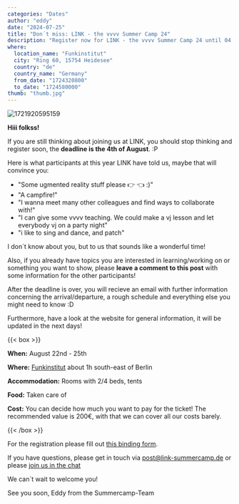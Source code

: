 ```yaml
---
categories: "Dates"
author: "eddy"
date: "2024-07-25"
title: "Don´t miss: LINK - the vvvv Summer Camp 24"
description: "Register now for LINK - the vvvv Summer Camp 24 until 04 August"
where:
  location_name: "Funkinstitut"
  city: "Ring 60, 15754 Heidesee"
  country: "de"
  country_name: "Germany"
  from_date: "1724320800"
  to_date: "1724580000"
thumb: "thumb.jpg"
---
```

![1721920595159](image/index/1721920595159.png)

**Hiii folkss!**

If you are still thinking about joining us at LINK, you should stop thinking and register soon, the **deadline is the 4th of August**. :P

Here is what participants at this year LINK have told us, maybe that will convince you:

- "Some ugmented reality stuff please 👉 👈 :)"
- "A campfire!"
- "I wanna meet many other colleagues and find ways to collaborate with!"
- "I can give some vvvv teaching. We could make a vj lesson and let everybody vj on a party night"
- "i like to sing and dance, and patch"

I don´t know about you, but to us that sounds like a wonderful time!


Also, if you already have topics you are interested in learning/working on or something you want to show, please **leave a comment to this post** with some information for the other participants! 

After the deadline is over, you will recieve an email with further information concerning the arrival/departure, a rough schedule and everything else you might need to know :D 

Furthermore, have a look at the website for general information, it will be updated in the next days!

{{< box >}}

**When:** August 22nd - 25th

**Where:** [Funkinstitut](https://www.google.com/maps/place/Funkinstitut/@52.2400775,13.8031136,15.79z/data=!4m7!3m6!1s0x47a823316c0554f9:0xbae1fbf0680531a0!8m2!3d52.2386641!4d13.8155728!15sCg5mdW5rIGluc3RpdHV0ZZIBD2dhdGVkX2NvbW11bml0eeABAA!16s%2Fg%2F11mhg2x5mt?entry=tts) about 1h south-east of Berlin

**Accommodation:** Rooms with 2/4 beds, tents

**Food:** Taken care of

**Cost:** You can decide how much you want to pay for the ticket! The recommended value is 200€, with that we can cover all our costs barely.

{{< /box >}}

For the registration please fill out [this binding form](https://docs.google.com/forms/d/e/1FAIpQLSdQv2IvrPGJSop_l4JMWFQmg2CUOXMyVzy9e0G5veA8Zp_uTw/viewform?usp=sf_link).

If you have questions, please get in touch via [post@link-summercamp.de](mailto:post@link-summercamp.de) or please [join us in the chat](https://matrix.to/#/#link24:matrix.org)

We can´t wait to welcome you!

See you soon,
Eddy from the Summercamp-Team
